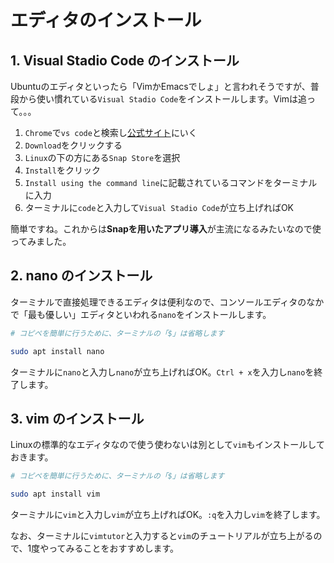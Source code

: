 # エディタのインストール

## 1. Visual Stadio Code のインストール

Ubuntuのエディタといったら「VimかEmacsでしょ」と言われそうですが、普段から使い慣れている`Visual Stadio Code`をインストールします。Vimは追って。。。

1. `Chrome`で`vs code`と検索し[公式サイト](https://code.visualstudio.com/)にいく
2. `Download`をクリックする
3. `Linux`の下の方にある`Snap Store`を選択
4. `Install`をクリック
5. `Install using the command line`に記載されているコマンドをターミナルに入力
6. ターミナルに`code`と入力して`Visual Stadio Code`が立ち上げればOK

簡単ですね。これからは**Snapを用いたアプリ導入**が主流になるみたいなので使ってみました。

## 2. nano のインストール

ターミナルで直接処理できるエディタは便利なので、コンソールエディタのなかで「最も優しい」エディタといわれる`nano`をインストールします。

```bash
# コピペを簡単に行うために、ターミナルの「$」は省略します

sudo apt install nano
```

ターミナルに`nano`と入力し`nano`が立ち上げればOK。`Ctrl + x`を入力し`nano`を終了します。

## 3. vim のインストール

Linuxの標準的なエディタなので使う使わないは別として`vim`もインストールしておきます。

```bash
# コピペを簡単に行うために、ターミナルの「$」は省略します

sudo apt install vim
```

ターミナルに`vim`と入力し`vim`が立ち上げればOK。`:q`を入力し`vim`を終了します。

なお、ターミナルに`vimtutor`と入力すると`vim`のチュートリアルが立ち上がるので、1度やってみることをおすすめします。
